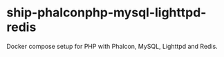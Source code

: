 # ship-phalconphp-mysql-lighttpd-redis
Docker compose setup for PHP with Phalcon, MySQL, Lighttpd and Redis.